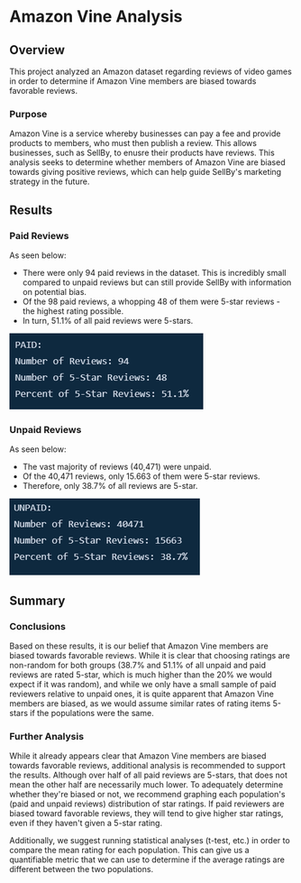 # Amazon Vine Analysis

## Overview

This project analyzed an Amazon dataset regarding reviews of video games in order to determine if Amazon Vine members are biased towards favorable reviews. 

### Purpose

Amazon Vine is a service whereby businesses can pay a fee and provide products to members, who must then publish a review. This allows businesses, such as SellBy, to enusre their products have reviews. This analysis seeks to determine whether members of Amazon Vine are biased towards giving positive reviews, which can help guide SellBy's marketing strategy in the future.

## Results

### Paid Reviews

As seen below:
- There were only 94 paid reviews in the dataset. This is incredibly small compared to unpaid reviews but can still provide SellBy with information on potential bias.
- Of the 98 paid reviews, a whopping 48 of them were 5-star reviews - the highest rating possible.
- In turn, 51.1% of all paid reviews were 5-stars.

![Paid Reviews](Images/paid_reviews.PNG)

### Unpaid Reviews

As seen below:
- The vast majority of reviews (40,471) were unpaid.
- Of the 40,471 reviews, only 15.663 of them were 5-star reviews.
- Therefore, only 38.7% of all reviews are 5-star.

![Unpaid Reviews](Images/unpaid_reviews.PNG)

## Summary

### Conclusions

Based on these results, it is our belief that Amazon Vine members are biased towards favorable reviews. While it is clear that choosing ratings are non-random for both groups (38.7% and 51.1% of all unpaid and paid reviews are rated 5-star, which is much higher than the 20% we would expect if it was random), and while we only have a small sample of paid reviewers relative to unpaid ones, it is quite apparent that Amazon Vine members are biased, as we would assume similar rates of rating items 5-stars if the populations were the same.

### Further Analysis

While it already appears clear that Amazon Vine members are biased towards favorable reviews, additional analysis is recommended to support the results. Although over half of all paid reviews are 5-stars, that does not mean the other half are necessarily much lower. To adequately determine whether they're biased or not, we recommend graphing each population's (paid and unpaid reviews) distribution of star ratings. If paid reviewers are biased toward favorable reviews, they will tend to give higher star ratings, even if they haven't given a 5-star rating. 

Additionally, we suggest running statistical analyses (t-test, etc.) in order to compare the mean rating for each population. This can give us a quantifiable metric that we can use to determine if the average ratings are different between the two populations.



